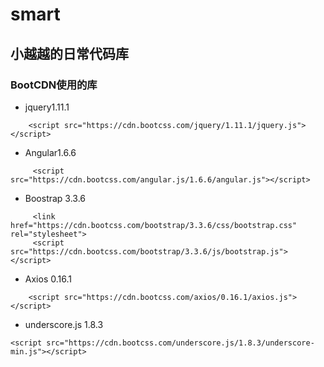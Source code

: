 # smart
## 小越越的日常代码库

### BootCDN使用的库
- jquery1.11.1

````
    <script src="https://cdn.bootcss.com/jquery/1.11.1/jquery.js"></script>
````

- Angular1.6.6

````
     <script src="https://cdn.bootcss.com/angular.js/1.6.6/angular.js"></script>
````

- Boostrap 3.3.6

````
     <link href="https://cdn.bootcss.com/bootstrap/3.3.6/css/bootstrap.css" rel="stylesheet">
     <script src="https://cdn.bootcss.com/bootstrap/3.3.6/js/bootstrap.js"></script>
````
- Axios 0.16.1
````
    <script src="https://cdn.bootcss.com/axios/0.16.1/axios.js"></script>
````

- underscore.js 1.8.3
````
<script src="https://cdn.bootcss.com/underscore.js/1.8.3/underscore-min.js"></script>

````

